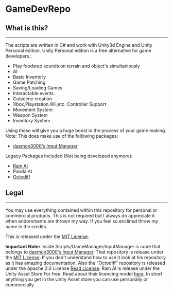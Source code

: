 # GameDevRepo

## What is this?
----
The scripts are written in C# and work with Unity3d Engine and Unity Personal edition. 
Unity Personal edition is a free alternative for game developers.:

- Play foodstep sounds on terrain and object's simultaniously
- AI
- Basic Inventory
- Game Patching
- Saving/Loading Games
- Interactable events
- Cutscene creation
- Xbox,Playstation,Wii,etc. Controller Support
- Movement System
- Weapon System
- Inventory System

Using these will give you a huge boost in the process of your game making.
Note: This does make use of the following packages:

- [daemon3000's Input Manager](https://github.com/daemon3000/InputManager)

Legacy Packages Included (Not being developed anymore):
- [Rain AI](https://www.assetstore.unity3d.com/en/#!/content/23569)
- Panda AI
- [Octodiff](https://github.com/OctopusDeploy/Octodiff)

## Legal
----
You may use everything contained within this repository for personal or commercial products. This is not required but I always do appreciate it when endorsments are thrown my way. If you feel so enclined throw my name in the credits.

This is released under the [MIT License](https://opensource.org/licenses/MIT).

**Important Note:** Inside Scripts/GameManager/InputManager is code that belongs to [daemon3000's Input Manager](https://github.com/daemon3000/InputManager). That repository is release under the [MIT License](https://opensource.org/licenses/MIT). If you don't understand how to use it look at his repository as it has amazing documentation.
Also the "Octodiff" repository is released under the Apache 2.0 License [Read License](https://github.com/OctopusDeploy/Octodiff/blob/master/LICENSE).
Rain AI is release under the Unity Asset Store For free. Read about their licencing model [here](https://unity3d.com/legal/as_terms). In short anything you get in the Unity Asset store you can use personally or commercially.
